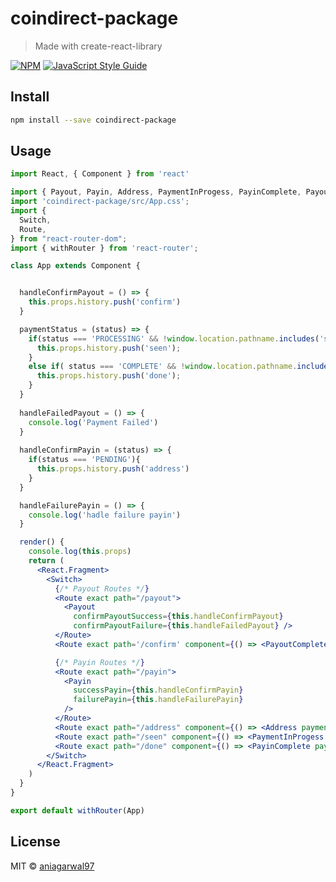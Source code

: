 # coindirect-package

> Made with create-react-library

[![NPM](https://img.shields.io/npm/v/coindirect-package.svg)](https://www.npmjs.com/package/coindirect-package) [![JavaScript Style Guide](https://img.shields.io/badge/code_style-standard-brightgreen.svg)](https://standardjs.com)

## Install

```bash
npm install --save coindirect-package
```

## Usage

```jsx
import React, { Component } from 'react'

import { Payout, Payin, Address, PaymentInProgess, PayinComplete, PayoutComplete } from 'coindirect-package'
import 'coindirect-package/src/App.css';
import {
  Switch,
  Route,
} from "react-router-dom";
import { withRouter } from 'react-router';

class App extends Component {


  handleConfirmPayout = () => {
    this.props.history.push('confirm')
  }

  paymentStatus = (status) => {
    if(status === 'PROCESSING' && !window.location.pathname.includes('seen')){
      this.props.history.push('seen');
    }
    else if( status === 'COMPLETE' && !window.location.pathname.includes('done')){
      this.props.history.push('done');
    }
  }
  
  handleFailedPayout = () => {
    console.log('Payment Failed')
  }
  
  handleConfirmPayin = (status) => {
    if(status === 'PENDING'){
      this.props.history.push('address')
    }
  }

  handleFailurePayin = () => {
    console.log('hadle failure payin')
  }

  render() {
    console.log(this.props)
    return (
      <React.Fragment>
        <Switch>
          {/* Payout Routes */}
          <Route exact path="/payout">
            <Payout
              confirmPayoutSuccess={this.handleConfirmPayout}
              confirmPayoutFailure={this.handleFailedPayout} />
          </Route>
          <Route exact path='/confirm' component={() => <PayoutComplete />} />

          {/* Payin Routes */}
          <Route exact path="/payin">
            <Payin
              successPayin={this.handleConfirmPayin}
              failurePayin={this.handleFailurePayin}
            />
          </Route>
          <Route exact path="/address" component={() => <Address paymentStatus={this.paymentStatus} />} />
          <Route exact path="/seen" component={() => <PaymentInProgess paymentStatus={this.paymentStatus} />} />
          <Route exact path="/done" component={() => <PayinComplete paymentStatus={this.paymentStatus} />} />
        </Switch>
      </React.Fragment>
    )
  }
}

export default withRouter(App)
```

## License

MIT © [aniagarwal97](https://github.com/aniagarwal97)
